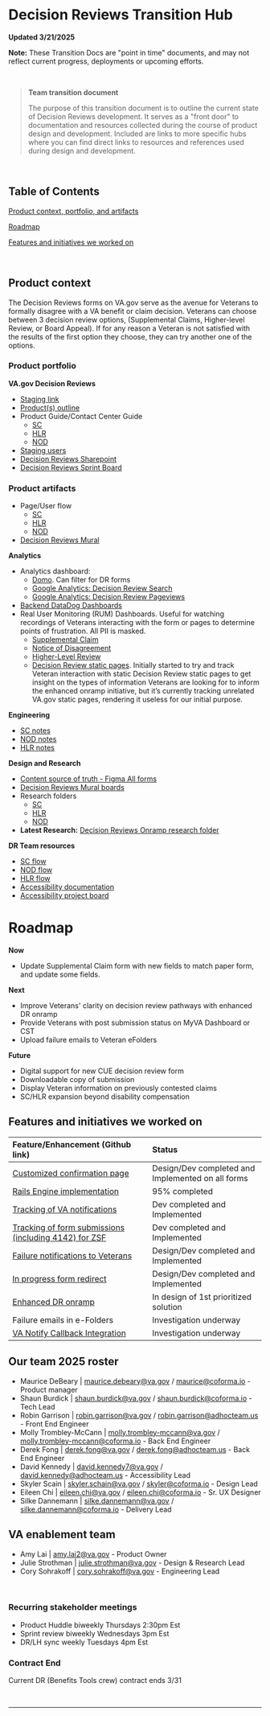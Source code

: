 # Decision Reviews Transition Hub

**Updated 3/21/2025**

**Note:** These Transition Docs are "point in time" documents, and may not reflect current progress, deployments or upcoming efforts.

<br>

>**Team transition document**
>
> The purpose of this transition document is to outline the current state of Decision Reviews development. It serves as a "front door" to documentation and resources collected during the course of product design and development. Included are links to more specific hubs where you can find direct links to resources and references used during design and development.
> 

<br>

## Table of Contents
[Product context, portfolio, and artifacts](#product-context)

[Roadmap](#roadmap)

[Features and initiatives we worked on](#Features-and-initiatives-we-worked-on)



<br>

## Product context 

The Decision Reviews forms on VA.gov serve as the avenue for Veterans to formally disagree with a VA benefit or claim decision. Veterans can choose between 3 decision review options, (Supplemental Claims, Higher-level Review, or Board Appeal). If for any reason a Veteran is not satisfied with the results of the first option they choose, they can try another one of the options. 
<br>

### Product portfolio
**VA.gov Decision Reviews**
- [Staging link](https://staging.va.gov/decision-reviews/)
- [Product(s) outline](https://github.com/department-of-veterans-affairs/va.gov-team/tree/master/products/decision-reviews)
- Product Guide/Contact Center Guide
  - [SC](https://github.com/department-of-veterans-affairs/va.gov-team/tree/master/products/decision-reviews/Supplemental-Claims/product-guides)
  - [HLR](https://github.com/department-of-veterans-affairs/va.gov-team/tree/master/products/decision-reviews/higher-level-review/product-guide)
  - [NOD](https://github.com/department-of-veterans-affairs/va.gov-team/tree/master/products/decision-reviews/Notice-of-Disagreement/product-guide)
- [Staging users](https://github.com/department-of-veterans-affairs/va.gov-team-sensitive/blob/master/Administrative/vagov-users/mvi-staging-users.csv)
- [Decision Reviews Sharepoint](https://dvagov.sharepoint.com/sites/vaabdvro/Shared%20Documents/Forms/AllItems.aspx?FolderCTID=0x01200073ECFC0A16DB51439C06C6FDC0E92947&id=%2Fsites%2Fvaabdvro%2FShared%20Documents%2FDecision%20Reviews&viewid=3fa7a9bb%2D3d4e%2D44c2%2Db93f%2D629268a08e72)
- [Decision Reviews Sprint Board](https://github.com/orgs/department-of-veterans-affairs/projects/1434/views/3) 


### Product artifacts
- Page/User flow
  - [SC](https://www.figma.com/design/2LGebZcUuu5Iqh4QLPII6A/Supplemental-Claims-(VA-0995)?node-id=0-1&p=f&t=U7MHBB8Ns7JpvYCh-0)
  - [HLR](https://www.figma.com/design/OxukHeNtSkCDbdmLxD5k9A/Higher-Level-Review-(VA-0996)?node-id=0-1&p=f&t=yACv2Dpvi8j4xYxV-0)
  - [NOD](https://www.figma.com/design/BplQkEDZzD8NPPNmLrhvXv/Request-a-Board-Appeal-%2F-Notice-of-Disagreement-(VA-10182)?node-id=0-1&p=f&t=fw6AyZJPYqjFBiKf-0)
- [Decision Reviews Mural](https://app.mural.co/t/departmentofveteransaffairs9999/r/1613770853903?folderUuid=0583ef8a-a5f7-408c-a7c1-5f14311a73cf)
  



**Analytics**
- Analytics dashboard: 
     - [Domo](https://va-gov.domo.com/page/447193050). Can filter for DR forms
     - [Google Analytics: Decision Review Search](https://analytics.google.com/analytics/web/#/analysis/p419143770/edit/xIW7ShjIT_Sibfti0qGIBw)
     - [Google Analytics: Decision Review Pageviews](https://analytics.google.com/analytics/web/#/analysis/p419143770/edit/MIZEyp6aTHOWE_d124MGqg)
- [Backend DataDog Dashboards](https://github.com/orgs/department-of-veterans-affairs/projects/1434/views/3?pane=issue&itemId=100169647&issue=department-of-veterans-affairs%7Cva.gov-team%7C104242)
- Real User Monitoring (RUM) Dashboards. Useful for watching recordings of Veterans interacting with the form or pages to determine points of frustration. All PII is masked.
  - [Supplemental Claim](https://vagov.ddog-gov.com/rum/replay/search?query=%40application.id%3A2779ccc3-be87-4b2d-a757-9ff54b58761b&replay_tab=all&from_ts=1741808233730&to_ts=1742413033730&live=true)
  - [Notice of Disagreement](https://vagov.ddog-gov.com/rum/replay/search?query=%40application.id%3Acabce133-7a68-46ba-ac9b-68c57e8375eb&replay_tab=all&from_ts=1741808233730&to_ts=1742413033730&live=true)
  - [Higher-Level Review](https://vagov.ddog-gov.com/rum/replay/search?query=%40application.id%3A321995f8-5fed-4b4f-907b-e3f5ec34c28f&replay_tab=all&from_ts=1741808233730&to_ts=1742413033730&live=true)
  - [Decision Review static pages](https://vagov.ddog-gov.com/rum/replay/search?query=%40application.id%3A133801ec-0b13-4a6f-9689-bd937a1ddf27&replay_tab=all&from_ts=1741808233730&to_ts=1742413033730&live=true). Initially started to try and track Veteran interaction with static Decision Review static pages to get insight on the types of information Veterans are looking for to inform the enhanced onramp initiative, but it’s currently tracking unrelated VA.gov static pages, rendering it useless for our initial purpose.

**Engineering**

- [SC notes](https://github.com/department-of-veterans-affairs/va.gov-team/blob/master/products/decision-reviews/Supplemental-Claims/engineering)
- [NOD notes](https://github.com/department-of-veterans-affairs/va.gov-team/blob/master/products/decision-reviews/Notice-of-Disagreement/engineering)
- [HLR notes](https://github.com/department-of-veterans-affairs/va.gov-team/blob/master/products/decision-reviews/higher-level-review/engineering)

**Design and Research**

- [Content source of truth - Figma All forms](https://www.figma.com/files/team/1278375444205744118/project/176170255?fuid=1240762209512275545)
- [Decision Reviews Mural boards](https://app.mural.co/t/departmentofveteransaffairs9999/r/1613770853903?folderUuid=0583ef8a-a5f7-408c-a7c1-5f14311a73cf)
- Research folders
  - [SC](https://github.com/department-of-veterans-affairs/va.gov-team/tree/master/products/decision-reviews/Supplemental-Claims/Research)
  - [HLR](https://github.com/department-of-veterans-affairs/va.gov-team/tree/master/products/decision-reviews/higher-level-review/research)
  - [NOD](https://github.com/department-of-veterans-affairs/va.gov-team/tree/master/products/decision-reviews/Notice-of-Disagreement/Research)
- **Latest Research:** [Decision Reviews Onramp research folder](https://github.com/department-of-veterans-affairs/va.gov-team/tree/master/products/decision-reviews/research/decision-reviews-onramp-2025)

**DR Team resources**

- [SC flow](https://github.com/department-of-veterans-affairs/va.gov-team/blob/master/products/decision-reviews/Supplemental-Claims/supplemental-claims-flow.md)
- [NOD flow](https://github.com/department-of-veterans-affairs/va.gov-team/blob/master/products/decision-reviews/Notice-of-Disagreement/NOD_flow.md)
- [HLR flow](https://github.com/department-of-veterans-affairs/va.gov-team/blob/master/products/decision-reviews/higher-level-review/HLR_flow.md)
- [Accessibility documentation](https://github.com/department-of-veterans-affairs/va.gov-team/blob/master/products/decision-reviews/accessibility/readme.md)
- [Accessibility project board](https://github.com/orgs/department-of-veterans-affairs/projects/1255/views/1)


# Roadmap

**Now**
- Update Supplemental Claim form with new fields to match paper form, and update some fields.
  
**Next**
- Improve Veterans' clarity on decision review pathways with enhanced DR onramp
- Provide Veterans with post submission status on MyVA Dashboard or CST
- Upload failure emails to Veteran eFolders
  
**Future**
- Digital support for new CUE decision review form
- Downloadable copy of submission
- Display Veteran information on previously contested claims
- SC/HLR expansion beyond disability compensation
 


## Features and initiatives we worked on

| Feature/Enhancement (Github link)| Status |
| :--- | :--- |
| [Customized confirmation page](https://github.com/orgs/department-of-veterans-affairs/projects/1434/views/5?filterQuery=confirmation+page)| Design/Dev completed and Implemented on all forms |
| [Rails Engine implementation](https://github.com/orgs/department-of-veterans-affairs/projects/1434/views/5?filterQuery=engine) | 95% completed |
| [Tracking of VA notifications](https://github.com/department-of-veterans-affairs/va.gov-team/issues/94148) | Dev completed and Implemented|
| [Tracking of form submissions (including 4142) for ZSF](https://github.com/department-of-veterans-affairs/va.gov-team/issues/95001)| Dev completed and Implemented|
| [Failure notifications to Veterans](https://github.com/orgs/department-of-veterans-affairs/projects/1434/views/5?filterQuery=failure+email&pane=issue&itemId=82258636&issue=department-of-veterans-affairs%7Cva.gov-team%7C84372) | Design/Dev completed and Implemented |
| [In progress form redirect](https://github.com/department-of-veterans-affairs/va.gov-team/issues/101571) | Design/Dev completed and Implemented|
| [Enhanced DR onramp](https://github.com/department-of-veterans-affairs/va.gov-team/blob/master/products/decision-reviews/Enhanced-DR-Onramp-Initiative%20Brief.md) | In design of 1st prioritized solution |
| Failure emails in e-Folders | Investigation underway |
| [VA Notify Callback Integration](https://github.com/department-of-veterans-affairs/va.gov-team/issues/105199) |Investigation underway|


## Our team 2025 roster

- Maurice DeBeary | maurice.debeary@va.gov / maurice@coforma.io - Product manager
- Shaun Burdick | shaun.burdick@va.gov / shaun.burdick@coforma.io - Tech Lead
- Robin Garrison | robin.garrison@va.gov / robin.garrison@adhocteam.us - Front End Engineer
- Molly Trombley-McCann | molly.trombley-mccann@va.gov / molly.trombley-mccann@coforma.io - Back End Engineer
- Derek Fong | derek.fong@va.gov / derek.fong@adhocteam.us - Back End Engineer
- David Kennedy | david.kennedy7@va.gov / david.kennedy@adhocteam.us - Accessibility Lead
- Skyler Scain | skyler.schain@va.gov / skyler@coforma.io - Design Lead
- Eileen Chi | eileen.chi@va.gov / eileen.chi@coforma.io - Sr. UX Designer
- Silke Dannemann | silke.dannemann@va.gov / silke.dannemann@coforma.io - Delivery Lead

## VA enablement team

- Amy Lai | amy.lai2@va.gov - Product Owner
- Julie Strothman | julie.strothman@va.gov - Design & Research Lead
- Cory Sohrakoff | cory.sohrakoff@va.gov - Engineering Lead

<br>

### Recurring stakeholder meetings
- Product Huddle biweekly Thursdays 2:30pm Est
- Sprint review biweekly Wednesdays 3pm Est
- DR/LH sync weekly Tuesdays 4pm Est

### Contract End
Current DR (Benefits Tools crew) contract ends 3/31

<br>

---

